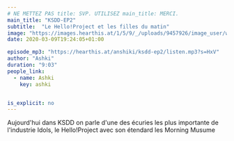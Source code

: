 ```yaml
---
# NE METTEZ PAS title: SVP. UTILISEZ main_title: MERCI.
main_title: "KSDD-EP2"
subtitle:  "Le Hello!Project et les filles du matin"
image: "https://images.hearthis.at/1/5/9/_/uploads/9457926/image_user/w1400_h1400_q70_----1590757533490.jpg"
date: 2020-03-09T19:24:05+01:00

episode_mp3: "https://hearthis.at/anshiki/ksdd-ep2/listen.mp3?s=HxV"
author: "Ashki"
duration: "9:03"
people_link: 
  - name: Ashki
    key: ashki


is_explicit: no
---
```


<PodcastHeader/>

<!-- ECRIRE LA DESCRIPTION DE L'EPISODE SOUS CETTE LIGNE -->
Aujourd'hui dans KSDD on parle d'une des écuries les plus importante de l'industrie Idols, le Hello!Project avec son étendard les Morning Musume

